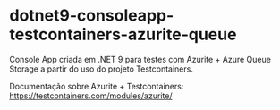 # dotnet9-consoleapp-testcontainers-azurite-queue
Console App criada em .NET 9 para testes com Azurite + Azure Queue Storage a partir do uso do projeto Testcontainers.

Documentação sobre Azurite + Testcontainers: https://testcontainers.com/modules/azurite/
